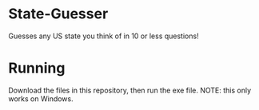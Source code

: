 # State-Guesser
Guesses any US state you think of in 10 or less questions!
# Running
Download the files in this repository, then run the exe file. NOTE: this only works on Windows.
